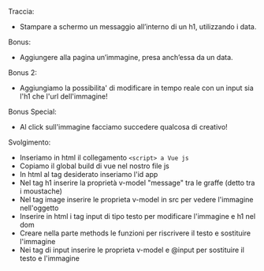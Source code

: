 Traccia:

- Stampare a schermo un messaggio all’interno di un h1, utilizzando i data.

Bonus:

- Aggiungere alla pagina un’immagine, presa anch’essa da un data.

Bonus 2:

- Aggiungiamo la possibilita' di modificare in tempo reale con un input sia l'h1 che l'url dell'immagine!

Bonus Special:

- Al click sull'immagine facciamo succedere qualcosa di creativo!

Svolgimento:

- Inseriamo in html il collegamento `<script> a Vue js`
- Copiamo il global build di vue nel nostro file js
- In html al tag desiderato inseriamo l'id app
- Nel tag h1 inserire la proprietà v-model "message" tra le graffe (detto tra i moustache)
- Nel tag image inserire le proprieta v-model in src per vedere l'immagine nell'oggetto
- Inserire in html i tag input di tipo testo per modificare l'immagine e h1 nel dom
- Creare nella parte methods le funzioni per riscrivere il testo e sostituire l'immagine 
- Nei tag di input inserire le proprieta v-model e @input per sostituire il testo e l'immagine